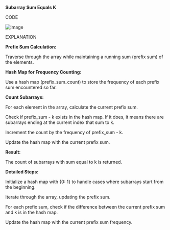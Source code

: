 **Subarray Sum Equals K**

CODE

![image](https://github.com/user-attachments/assets/d9fafe0e-b4fa-4e01-b687-638bf38fa973)

EXPLANATION


**Prefix Sum Calculation:**

Traverse through the array while maintaining a running sum (prefix sum) of the elements.


**Hash Map for Frequency Counting:**

Use a hash map (prefix_sum_count) to store the frequency of each prefix sum encountered so far.


**Count Subarrays:**

For each element in the array, calculate the current prefix sum.

Check if prefix_sum - k exists in the hash map. If it does, it means there are subarrays ending at the current index that sum to k.

Increment the count by the frequency of prefix_sum - k.

Update the hash map with the current prefix sum.


**Result:**

The count of subarrays with sum equal to k is returned.



**Detailed Steps:**

Initialize a hash map with {0: 1} to handle cases where subarrays start from the beginning.

Iterate through the array, updating the prefix sum.

For each prefix sum, check if the difference between the current prefix sum and k is in the hash map.

Update the hash map with the current prefix sum frequency.
